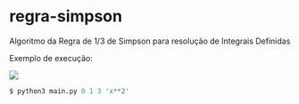 # regra-simpson
Algoritmo da Regra de 1/3 de Simpson para resolução de Integrais Definidas

Exemplo de execução:

<img src="https://latex.codecogs.com/gif.latex?\int_0^1x^{2}%20dx" /> 

```sql
$ python3 main.py 0 1 3 'x**2'
```
